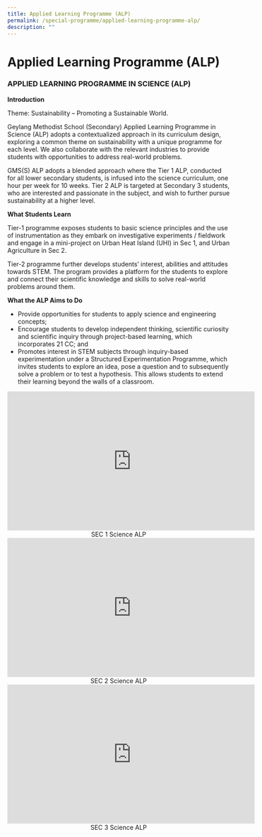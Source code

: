 ```yaml
---
title: Applied Learning Programme (ALP)
permalink: /special-programme/applied-learning-programme-alp/
description: ""
---
```

# **Applied Learning Programme (ALP)**

### APPLIED LEARNING PROGRAMME IN SCIENCE (ALP)

**Introduction**

Theme: Sustainability – Promoting a Sustainable World.

Geylang Methodist School (Secondary) Applied Learning Programme in Science (ALP) adopts a contextualized approach in its curriculum design, exploring a common theme on sustainability with a unique programme for each level. We also collaborate with the relevant industries to provide students with opportunities to address real-world problems.

GMS(S) ALP adopts a blended approach where the Tier 1 ALP, conducted for all lower secondary students, is infused into the science curriculum, one hour per week for 10 weeks. Tier 2 ALP is targeted at Secondary 3 students, who are interested and passionate in the subject, and wish to further pursue sustainability at a higher level.

**What Students Learn**

Tier-1 programme exposes students to basic science principles and the use of instrumentation as they embark on investigative experiments / fieldwork and engage in a mini-project on Urban Heat Island (UHI) in Sec 1, and Urban Agriculture in Sec 2.

Tier-2 programme further develops students’ interest, abilities and attitudes towards STEM. The program provides a platform for the students to explore and connect their scientific knowledge and skills to solve real-world problems around them.

**What the ALP Aims to Do**

*   Provide opportunities for students to apply science and engineering concepts;
*   Encourage students to develop independent thinking, scientific curiosity and scientific inquiry through project-based learning, which incorporates 21 CC; and
*   Promotes interest in STEM subjects through inquiry-based experimentation under a Structured Experimentation Programme, which invites students to explore an idea, pose a question and to subsequently solve a problem or to test a hypothesis. This allows students to extend their learning beyond the walls of a classroom.






<iframe width="560" height="315" src="https://www.youtube.com/embed/MPWhoDGR8Rw" title="YouTube video player" frameborder="0" allow="accelerometer; autoplay; clipboard-write; encrypted-media; gyroscope; picture-in-picture" allowfullscreen></iframe>
<center>SEC 1 Science ALP</center>



<iframe width="560" height="315" src="https://www.youtube.com/embed/KyyG0eXbR9I" title="YouTube video player" frameborder="0" allow="accelerometer; autoplay; clipboard-write; encrypted-media; gyroscope; picture-in-picture" allowfullscreen></iframe>
<center>SEC 2 Science ALP</center>


<iframe width="560" height="315" src="https://www.youtube.com/embed/TWmlTw2Dz4M" title="YouTube video player" frameborder="0" allow="accelerometer; autoplay; clipboard-write; encrypted-media; gyroscope; picture-in-picture" allowfullscreen></iframe>
<center>SEC 3 Science ALP</center>